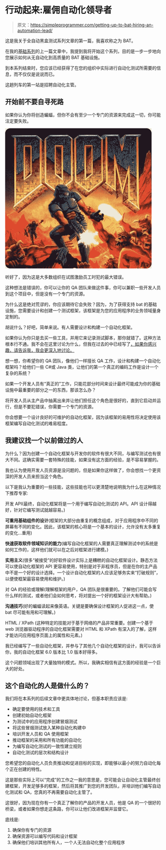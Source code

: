 # 行动起来:雇佣自动化领导者

> 原文：<https://simpleprogrammer.com/getting-up-to-bat-hiring-an-automation-lead/>

这是我关于全自动黑盒测试系列文章的第一篇，我喜欢称之为 BAT。

在我的[基础系列](https://simpleprogrammer.com/2011/02/05/back-to-basics-becoming-bat-man/)的上一篇文章中，我提到我将开始这个系列，目的是一步一步地向您展示如何从无自动化到高质量的 BAT 基础设施。

到本系列结束时，您应该已经获得了在您的组织中实际进行自动化测试所需要的信息，而不仅仅是说说而已。

这趟列车的第一站是招聘自动化主管。

## 开始前不要自寻死路

如果你认为你将创造蝙蝠，但你不会有至少一个专门的资源来完成这一切，你可能注定要失败。



![DOOM4](img/a317a974cffb0677df30aced1fa33f6d.png "DOOM4")



听好了，因为这是大多数组织在试图激励员工时犯的最大错误。

这种想法是错误的，你可以让你的 QA 团队来做这件事，你可以兼职一些开发人员到这个项目中，但是没有一个专门的资源。

为什么这是绝对荒谬的，你应该期待它会失败？因为，为了获得支持 bat 的基础设施，您需要设计和创建一个测试框架，该框架是为您的应用程序的业务领域量身定制的。

胡说什么？好吧，简单来说。有人需要设计和构建一个自动化框架。

如果你认为你只是去买一些工具，并用它来记录测试脚本，那你就错了。这种方法根本行不通。我不会在这里讨论为什么，但我在过去的中已经写了[，如果你感兴趣，请告诉我，我会更深入地讨论。](https://simpleprogrammer.com/2009/12/18/automated-functional-testing-record-or-program/)

想一想，你希望你的 QA 团队，像他们一样擅长 QA 工作，设计和构建一个自动化框架吗？给他们一些 C#或 Java 类，让他们的第一个真正的编码工作是设计一个复杂的系统？

如果一个开发人员有“真正的”工作，只能花部分时间来设计最终可能成为你的基础设施中最重要的部分之一的东西，那该怎么办？

将开发人员从主产品中抽离出来并让他们担任这个角色是很好的，直到它启动并运行，但是不要犯错误，你需要一个专门的资源。

你会想要一个设计良好的可维护的自动化框架，因为该框架的易用性将决定使用该框架编写自动化测试的难易程度。

## 我建议找一个以前做过的人

为什么？因为创建一个自动化框架与开发你的软件有很大不同，与编写测试也有很大不同。这确实需要一套特殊的技能，如果没有这方面的经验，是不容易掌握的。

我也认为使用开发人员资源是没问题的，但是如果你这样做了，你会想找一个更资深的开发人员来担当这个角色。

以下是我认为重要的一些技能，这些技能也可以更清楚地说明我为什么在这种情况下推荐专家:

开发 API(最终，自动化框架将是一个用于编写自动化测试的 API。API 设计得越好，针对它编写测试就越容易。)

**可重用基础组件的设计**(框架的大部分由重复的概念组成，对于应用程序中不同的屏幕有不同的变化。因此，该框架的核心将是一个基本的设计，允许没有太多重复的变化…重用)

**快速获取软件领域知识的能力**(编写自动化框架的人需要真正理解测试中的系统是如何工作的，这样他们就可以在之后对框架进行建模。)

**实用主义**(很多“被接受”的好软件设计实际上是糟糕的自动化框架设计。静态方法可以使自动化框架的 API 更容易使用，特别是对于非程序员，但是在你的主产品中不是一个好的设计选择。一个设计自动化框架的人应该足够务实来“打破规则”，以便使框架最容易使用和维护。)

对 QA 的经验或理解(理解框架的用户，QA 团队是很重要的。了解他们可能会写什么样的测试，或者他们会如何思考，将对提出一个好的框架设计大有帮助。)

**沟通技巧**(好的蝙蝠读起来像英语。关键是要确保设计框架的人促进这一点，使 bat 尽可能有用和可理解。)

HTML / XPath (这种特定的技能对于基于网络的产品非常重要。创建一个基于 web 浏览器驱动程序的自动化框架需要对 HTML 和 XPath 有深入的了解，这样才能访问应用程序页面上的属性和元素。)

我已经编写了一些自动化框架，并参与了其他几个自动化框架的设计，我可以告诉你，我的自动化框架 6.0 版本比 1.0 版本好得多。

这个问题领域出现了大量独特的模式。所以，我确实相信有这方面的经验是一个巨大的好处。

## 这个自动化的人是做什么的？

我们将在本系列的后续文章中更具体地讨论，但基本职责应该是:

*   确定要使用的技术和工具
*   创建初始自动化框架
*   为测试中的应用程序创建冒烟测试
*   将这些冒烟测试放入某种自动化构建中
*   培训开发人员和 QA 使用框架
*   推动框架的采用和所有功能的自动化
*   为编写自动化测试的一致性建立规则
*   自动化测试的层次和结构设计

您希望您的自动化人员负责推动和促进目标的实现，即能够以最小的努力自动化每个正在创建的特性。

这是那些实际上可以“完成”的工作之一我的意思是，您可能会让自动化主管最终创建框架，开发足够多的框架，然后将其推广到您的开发团队，并培训他们编写自动化测试和 QA，您真的不再需要自动化主管了。

这很好，因为现在你有一个真正了解你的产品的开发人员，他是 QA 的一个很好的桥梁，或者如果你想走这条路，你可以让他们改进框架并监督它。

底线是:

1.  确保你有专门的资源
2.  确保资源可以编写代码和设计框架
3.  确保他们培训其他所有人，一个人无法自动化整个应用程序